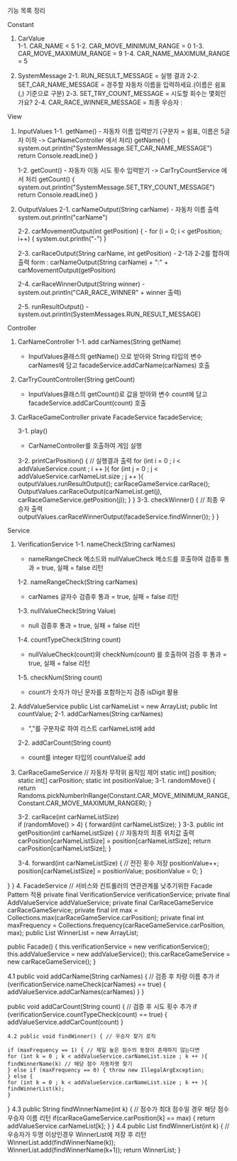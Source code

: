 기능 목록 정리

Constant
1. CarValue  
   1-1. CAR_NAME < 5
   1-2. CAR_MOVE_MINIMUM_RANGE = 0
   1-3. CAR_MOVE_MAXIMUM_RANGE = 9
   1-4. CAR_NAME_MAXIMUM_RANGE = 5

2. SystemMessage
   2-1. RUN_RESULT_MESSAGE = 실행 결과
   2-2. SET_CAR_NAME_MESSAGE = 경주할 자동차 이름을 입력하세요.(이름은 쉼표(,) 기준으로 구분)
   2-3. SET_TRY_COUNT_MESSAGE = 시도할 회수는 몇회인가요?
   2-4. CAR_RACE_WINNER_MESSAGE = 최종 우승자 :


View 
1. InputValues
    1-1. getName()
        - 자동차 이름 입력받기 (구분자 = 쉼표, 이름은 5글자 이하 -> CarNameController 에서 처리)
        getName() { 
        system.out.println("SystemMessage.SET_CAR_NAME_MESSAGE")
        return Console.readLine() } 

    1-2. getCount()
        - 자동차 이동 시도 횟수 입력받기 -> CarTryCountService 에서 처리
        getCount() {
        system.out.println("SystemMessage.SET_TRY_COUNT_MESSAGE")
        return Console.readLine() }


2. OutputValues
    2-1. carNameOutput(String carName)
        - 자동차 이름 출력 
        system.out.println("carName")

    2-2. carMovementOutput(int getPosition) {
        - for (i = 0; i < getPosition; i++) {
            system.out.println("-")
   }

    2-3. carRaceOutput(String carName, int getPosition)
        - 2-1과 2-2를 합하여 출력
        form : carNameOutput(String carName) + ":" + carMovementOutput(getPosition) 

    2-4. carRaceWinnerOutput(String winner)
        - system.out.println("CAR_RACE_WINNER" + winner 출력)

    2-5. runResultOutput()
        - system.out.println(SystemMessages.RUN_RESULT_MESSAGE)
  

Controller
1. CarNameController
    1-1. add carNames(String getName)
    - InputValues클래스의 getName() 으로 받아와 String 타입의 변수 carNames에 담고 facadeService.addCarName(carNames) 호출

2. CarTryCountController(String getCount)
    - InputValues클래스의 getCount()로 값을 받아와 변수 count에 담고 facadeService.addCarCount(count) 호출

3. CarRaceGameController
    private FacadeService facadeService;

   3-1. play()
    - CarNameController를 호출하여 게임 실행

    3-2. printCarPosition() { // 실행결과 출력
    for (int i = 0 ; i < addValueService.count ; i ++ ){
    for (int j = 0 ; j < addValueService.carNameList.size ; j ++ ){
    outputValues.runResultOutput();
    carRaceGameService.carRace();
    OutputValues.carRaceOutput(carNameList.get(j), carRaceGameService.getPosition(j));
}
} 
    3-3. checkWinner() { // 최종 우승자 출력 
    outputValues.carRaceWinnerOutput(facadeService.findWinner());
    }
}

Service
1. VerificationService
    1-1. nameCheck(String carNames)
    - nameRangeCheck 메소드와 nullValueCheck 메소드를 호출하여 검증후 통과 = true, 실패 = false 리턴

    1-2. nameRangeCheck(String carNames) 
    - carNames 글자수 검증후 통과 = true, 실패 = false 리턴 

    1-3. nullValueCheck(String Value)
    - null 검증후 통과 = true, 실패 = false 리턴

    1-4. countTypeCheck(String count)
    - nullValueCheck(count)와 checkNum(count) 를 호출하여 검증 후 통과 = true, 실패 = false 리턴

    1-5. checkNum(String count)
    - count가 숫자가 아닌 문자를 포함하는지 검증 isDigit 활용
   
2. AddValueService
    public List<String> carNameList = new ArrayList<String>;
    public Int countValue;
    2-1. addCarNames(String carNames)
    - ","를 구분자로 하여 리스트 carNameList에 add

    2-2. addCarCount(String count)
    - count를 integer 타입의 countValue로 add
   
3. CarRaceGameService // 자동차 무작위 움직임 제어
    static int[] position;
    static int[] carPosition;
    static int positionValue;
    3-1. randomMove() { return Randoms.pickNumberInRange(Constant.CAR_MOVE_MINIMUM_RANGE, Constant.CAR_MOVE_MAXIMUM_RANGER); } 
    
    3-2. carRace(int carNameListSize)  
     if (randomMove() > 4) {
        forward(int carNameListSize);
}
    3-3. public int getPosition(int carNameListSize) { // 자동차의 최종 위치값 출력
    carPosition[carNameListSize] = position[carNameListSize];
    return carPosition[carNameListSize];
   }

    3-4. forward(int carNameListSize) { // 전진 횟수 저장
    positionValue++;
    position[carNameListSize] = positionValue;
    positionValue = 0;
}

   
    

}
    }
4. FacadeService // 서비스와 컨트롤러의 연관관계를 낮추기위한 Facade Pattern 적용 
   private final VerificationService verificationService;
   private final AddValueService addValueService;
   private final CarRaceGameService carRaceGameService;
   private final int max = Collections.max(carRaceGameService.carPosition);
   private final int maxFrequency = Collections.frequency(carRaceGameService.carPosition, max); 
   public List<String> WinnerList = new ArrayList<String>;

   public Facade() {
   this.verificationService = new verificationService();
   this.addValueService = new addValueService();
   this.carRaceGameService = new carRaceGameService(); 
   }

   4.1 public void addCarName(String carNames) { // 검증 후 차량 이름 추가
    if (verificationService.nameCheck(carNames) == true) {
    addValueService.addCarNames(carNames)
    }
}

   public void addCarCount(String count) { // 검증 후 시도 횟수 추가
   if (verificationService.countTypeCheck(count) == true) {
   addValueService.addCarCount(count)
   }


    4.2 public void findWinner() { // 우승자 찾기 로직

    if (maxFrequency == 1) { // 제일 높은 점수의 동점이 존재하지 않는다면
    for (int k = 0 ; k < addValueService.carNameList.size ; k ++ ){
    findWinnerName(k) // 해당 점수 자동차명 찾기
    } else if (maxFrequency == 0) { throw new IllegalArgException; 
    } else { 
    for (int k = 0 ; k < addValueService.carNameList.size ; k ++ ){
    findWinnerList(k);
    }
}
    4.3 public String findWinnerName(int k) { // 점수가 최대 점수일 경우 해당 점수 우승자 이름 리턴
    if(carRaceGameService.carPosition[k] == max) {
    return addValueService.carNameList[k];
        }
    }
    4.4 public List<String> findWinnerList(int k) {  // 우승자가 두명 이상인경우 WinnerList에 저장 후 리턴
    WinnerList.add(findWinnerName(k)); 
    WinnerList.add(findWinnerName(k+1));
    return WinnerList;
}



